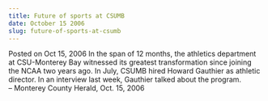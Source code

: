 ```yaml
---
title: Future of sports at CSUMB
date: October 15 2006
slug: future-of-sports-at-csumb
---
```


 



<span class="date">Posted on Oct 15, 2006    </span>
In the span of 12 months, the athletics department at CSU-Monterey
Bay witnessed its greatest transformation since joining the NCAA
two years ago. In July, CSUMB hired Howard Gauthier as athletic
director. In an interview last week, Gauthier talked about the
program.<br>
&#x2013; Monterey County Herald, Oct. 15, 2006<br/></br>




```
